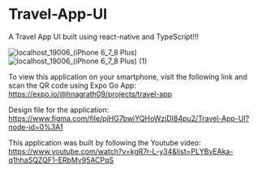 # Travel-App-UI
A Travel App UI built using react-native and TypeScript!!!

![localhost_19006_(iPhone 6_7_8 Plus)](https://user-images.githubusercontent.com/33781906/116663797-36e3b700-a9b5-11eb-88b3-cd2a6ebbe5d0.png)
![localhost_19006_(iPhone 6_7_8 Plus) (1)](https://user-images.githubusercontent.com/33781906/116663870-4e22a480-a9b5-11eb-9322-06c752218470.png)


To view this application on your smartphone, visit the following link and scan the QR code using Expo Go App:
https://expo.io/@hnagrath09/projects/travel-app

Design file for the application:
https://www.figma.com/file/pjHG7bwiYQHoWzjDI84pu2/Travel-App-UI?node-id=0%3A1

This application was built by following the Youtube video:
https://www.youtube.com/watch?v=kgR7r-L-y34&list=PLYBvEAka-q1hhaSQZQF1-ERbMv95ACPqS


